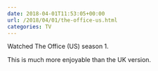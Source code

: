 ```yaml
---
date: 2018-04-01T11:53:05+00:00
url: /2018/04/01/the-office-us.html
categories: TV
---
```

Watched The Office (US) season 1.

This is much more enjoyable than the UK version.


